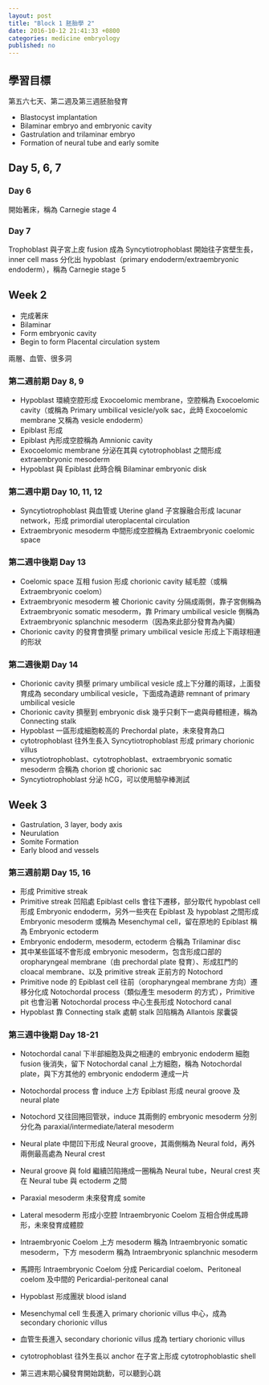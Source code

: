 ```yaml
---
layout: post
title: "Block 1 胚胎學 2"
date: 2016-10-12 21:41:33 +0800
categories: medicine embryology
published: no
---
```

## 學習目標

第五六七天、第二週及第三週胚胎發育

 * Blastocyst implantation
 * Bilaminar embryo and embryonic cavity
 * Gastrulation and trilaminar embryo
 * Formation of neural tube and early somite

## Day 5, 6, 7

### Day 6

開始著床，稱為 Carnegie stage 4

### Day 7

Trophoblast 與子宮上皮 fusion 成為 Syncytiotrophoblast 開始往子宮壁生長，inner cell mass 分化出 hypoblast（primary endoderm/extraembryonic endoderm），稱為 Carnegie stage 5

## Week 2

 * 完成著床
 * Bilaminar
 * Form embryonic cavity
 * Begin to form Placental circulation system

兩層、血管、很多洞

### 第二週前期 Day 8, 9

 * Hypoblast 環繞空腔形成 Exocoelomic membrane，空腔稱為 Exocoelomic cavity（或稱為 Primary umbilical vesicle/yolk sac，此時 Exocoelomic membrane 又稱為 vesicle endoderm）
 * Epiblast 形成
 * Epiblast 內形成空腔稱為 Amnionic cavity
 * Exocoelomic membrane 分泌在其與 cytotrophoblast 之間形成 extraembryonic mesoderm
 * Hypoblast 與 Epiblast 此時合稱 Bilaminar embryonic disk

### 第二週中期 Day 10, 11, 12

 * Syncytiotrophoblast 與血管或 Uterine gland 子宮腺融合形成 lacunar network，形成 primordial uteroplacental circulation
 * Extraembryonic mesoderm 中間形成空腔稱為 Extraembryonic coelomic space

### 第二週中後期 Day 13

 * Coelomic space 互相 fusion 形成 chorionic cavity 絨毛腔（或稱 Extraembryonic coelom）
 * Extraembryonic mesoderm 被 Chorionic cavity 分隔成兩側，靠子宮側稱為 Extraembryonic somatic mesoderm，靠 Primary umbilical vesicle 側稱為 Extraembryonic splanchnic mesoderm（因為來此部分發育為內臟）
 * Chorionic cavity 的發育會擠壓 primary umbilical vesicle 形成上下兩球相連的形狀

### 第二週後期 Day 14

 * Chorionic cavity 擠壓 primary umbilical vesicle 成上下分離的兩球，上面發育成為 secondary umbilical vesicle，下面成為遺跡 remnant of primary umbilical vesicle
 * Chorionic cavity 擠壓到 embryonic disk 幾乎只剩下一處與母體相連，稱為 Connecting stalk
 * Hypoblast 一區形成細胞較高的 Prechordal plate，未來發育為口
 * cytotrophoblast 往外生長入 Syncytiotrophoblast 形成 primary chorionic villus
 * syncytiotrophoblast、cytotrophoblast、extraembryonic somatic mesoderm 合稱為 chorion 或 chorionic sac
 * Syncytiotrophoblast 分泌 hCG，可以使用驗孕棒測試

## Week 3

 * Gastrulation, 3 layer, body axis
 * Neurulation
 * Somite Formation
 * Early blood and vessels

### 第三週前期 Day 15, 16

 * 形成 Primitive streak
 * Primitive streak 凹陷處 Epiblast cells 會往下遷移，部分取代 hypoblast cell 形成 Embryonic endoderm，另外一些夾在 Epiblast 及 hypoblast 之間形成 Embryonic mesoderm 或稱為 Mesenchymal cell，留在原地的 Epiblast 稱為 Embryonic ectoderm
 * Embryonic endoderm, mesoderm, ectoderm 合稱為 Trilaminar disc
 * 其中某些區域不會形成 embryonic mesoderm，包含形成口部的 oropharyngeal membrane（由 prechordal plate 發育）、形成肛門的 cloacal membrane、以及 primitive streak 正前方的 Notochord
 * Primitive node 的 Epiblast cell 往前（oropharyngeal membrane 方向）遷移分化成 Notochordal process（類似產生 mesoderm 的方式），Primitive pit 也會沿著 Notochordal process 中心生長形成 Notochord canal
 * Hypoblast 靠 Connecting stalk 處朝 stalk 凹陷稱為 Allantois 尿囊袋

### 第三週中後期 Day 18-21

 * Notochordal canal 下半部細胞及與之相連的 embryonic endoderm 細胞 fusion 後消失，留下 Notochordal canal 上方細胞，稱為 Notochordal plate，與下方其他的 embryonic endoderm 連成一片
 * Notochordal process 會 induce 上方 Epiblast 形成 neural groove 及 neural plate
 * Notochord 又往回捲回管狀，induce 其兩側的 embryonic mesoderm 分別分化為 paraxial/intermediate/lateral mesoderm
 * Neural plate 中間凹下形成 Neural groove，其兩側稱為 Neural fold，再外兩側最高處為 Neural crest
 * Neural groove 與 fold 繼續凹陷捲成一圈稱為 Neural tube，Neural crest 夾在 Neural tube 與 ectoderm 之間

 * Paraxial mesoderm 未來發育成 somite
 * Lateral mesoderm 形成小空腔 Intraembryonic Coelom 互相合併成馬蹄形，未來發育成體腔
 * Intraembryonic Coelom 上方 mesoderm 稱為 Intraembryonic somatic mesoderm，下方 mesoderm 稱為 Intraembryonic splanchnic mesoderm
 * 馬蹄形 Intraembryonic Coelom 分成 Pericardial coelom、Peritoneal coelom 及中間的 Pericardial-peritoneal canal

 * Hypoblast 形成團狀 blood island
 * Mesenchymal cell 生長進入 primary chorionic villus 中心，成為 secondary chorionic villus
 * 血管生長進入 secondary chorionic villus 成為 tertiary chorionic villus
 * cytotrophoblast 往外生長以 anchor 在子宮上形成 cytotrophoblastic shell
 * 第三週末期心臟發育開始跳動，可以聽到心跳
